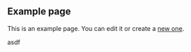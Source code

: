 ## Example page

This is an example page. You can edit it or create a [new one](new_page.md).

asdf
